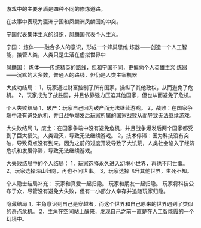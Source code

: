 游戏中的主要矛盾是四种不同的修炼道路。

在故事中表现为瀛洲宁国和凤麟洲凤麟国的冲突。

宁国代表集体主义的组织，凤麟国代表个人主义。

宁国：
炼体——融合多人的意识，形成一个蜂巢思维
炼器——创造一个人工智能，接管人类，人类只是生活在虚拟世界中

凤麟国：
炼体——传统精英的路线，但和宁国不同，更偏向个人英雄主义
炼器——沉默的大多数，普通人的路线，但仍是人类主宰机器

大成功结局：
1，玩家通过财富控制了所有国家，操纵了其他政权，从而避免了危机。
2，玩家成为了战胜国，并且依靠强力压迫其他国家，但也从而避免了危机。

个人失败结局
1，破产：玩家自己因为破产而无法继续游戏。
2，战败：在国家争端中没有避免危机，并且战争爆发后玩家所属的国家战败从而导致无法继续游戏。

大失败结局
1，废土：在国家争端中没有避免危机，并且战争爆发后两个国家都受到了巨大损失，人类毁灭，导致无法继续游戏。
2，技术停滞：因为科技没有突破，导致奇点没有到来。因为之前的过度开发导致了大饥荒，人类社会陷入了经济危机和发展停滞，导致无法继续游戏。

大失败结局中的个人结局：
1，玩家选择永久进入幻境小世界，再也不问世事。
2，玩家选择深山归隐，再也不问世事。
3，玩家选择飞升其他世界，生死不知。

个人隐士结局补充：
玩家和真爱一起归隐。
玩家和朋友一起归隐。
玩家将科技公布于众，尽管没有避免大失败，但有一小部分人幸存并追随玩家归隐。

隐藏结局
1，主角意识到自己是穿越者，而这个世界和自己原来的世界遇到了类似的奇点危机。
2，主角在空间站上醒来，发现自己之前一直是在人工智能霞的一个幻境中。
